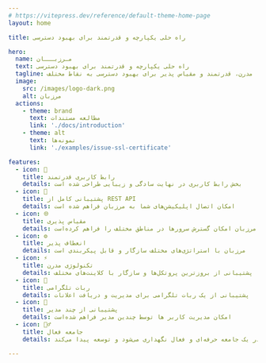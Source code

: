 ```yaml
---
# https://vitepress.dev/reference/default-theme-home-page
layout: home

title: راه حلی یکپارچه و قدرتمند برای بهبود دسترسی

hero:
  name: مـرزبـــان
  text: راه حلی یکپارچه و قدرتمند برای بهبود دسترسی
  tagline: زیرساختی ساده، مدرن، قدرتمند و مقیاس پذیر برای بهبود دسترسی به نقاط مختلف
  image:
    src: /images/logo-dark.png
    alt: مرزبان
  actions:
    - theme: brand
      text: مطالعه مستندات
      link: './docs/introduction'
    - theme: alt
      text: نمونه‌ها
      link: './examples/issue-ssl-certificate'

features:
  - icon: 💎
    title: رابط کاربری قدرتمند
    details: بخش رابط کاربری در نهایت سادگی و زیبایی طراحی شده‌ است
  - icon: 🚀
    title: پشتیبانی کامل از REST API
    details: امکان اتصال اپلیکیشن‌های شما به مرزبان فراهم شده‌ است
  - icon: 🌐
    title: مقیاس پذیری
    details: مرزبان امکان گسترش سرورها در مناطق مختلف را فراهم کرده‌است
  - icon: ⚙️
    title: انعطاف پذیر
    details: مرزبان با استراتژی‌های مختلف سازگار و قابل پیکربندی است
  - icon: ⚡️
    title: تکنولوژی مدرن
    details: پشتیبانی از بروزترین پروتکل‌ها و سازگار با کلاینت‌های مختلف
  - icon: 🤖
    title: ربات تلگرامی
    details: پشتیبانی از یک ربات تلگرامی برای مدیریت و دریافت اعلانات
  - icon: 👥
    title: پشتیبانی از چند مدیر
    details: امکان مدیریت کاربر ها توسط چندین مدیر فراهم شده‌است
  - icon: 🙋‍♂️
    title: جامعه فعال
    details: مرزبان در یک جامعه حرفه‌ای و فعال نگهداری می‌شود و توسعه پیدا می‌کند

---
```


